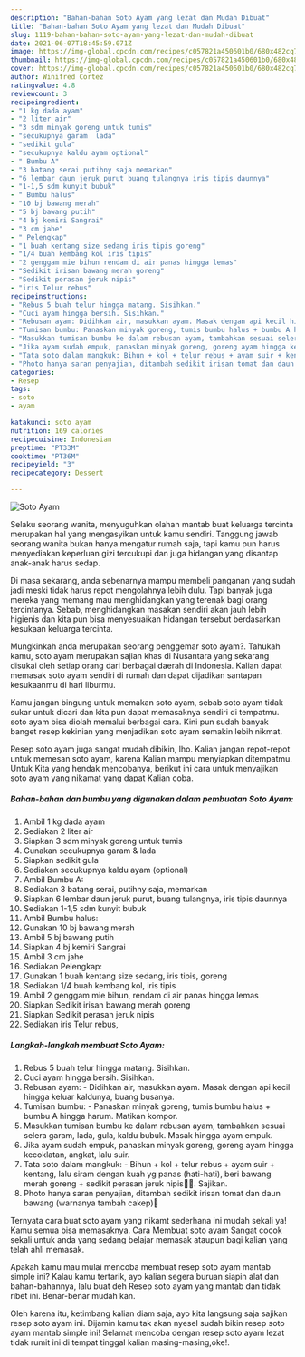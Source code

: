 ```yaml
---
description: "Bahan-bahan Soto Ayam yang lezat dan Mudah Dibuat"
title: "Bahan-bahan Soto Ayam yang lezat dan Mudah Dibuat"
slug: 1119-bahan-bahan-soto-ayam-yang-lezat-dan-mudah-dibuat
date: 2021-06-07T18:45:59.071Z
image: https://img-global.cpcdn.com/recipes/c057821a450601b0/680x482cq70/soto-ayam-foto-resep-utama.jpg
thumbnail: https://img-global.cpcdn.com/recipes/c057821a450601b0/680x482cq70/soto-ayam-foto-resep-utama.jpg
cover: https://img-global.cpcdn.com/recipes/c057821a450601b0/680x482cq70/soto-ayam-foto-resep-utama.jpg
author: Winifred Cortez
ratingvalue: 4.8
reviewcount: 3
recipeingredient:
- "1 kg dada ayam"
- "2 liter air"
- "3 sdm minyak goreng untuk tumis"
- "secukupnya garam  lada"
- "sedikit gula"
- "secukupnya kaldu ayam optional"
- " Bumbu A"
- "3 batang serai putihny saja memarkan"
- "6 lembar daun jeruk purut buang tulangnya iris tipis daunnya"
- "1-1,5 sdm kunyit bubuk"
- " Bumbu halus"
- "10 bj bawang merah"
- "5 bj bawang putih"
- "4 bj kemiri Sangrai"
- "3 cm jahe"
- " Pelengkap"
- "1 buah kentang size sedang iris tipis goreng"
- "1/4 buah kembang kol iris tipis"
- "2 genggam mie bihun rendam di air panas hingga lemas"
- "Sedikit irisan bawang merah goreng"
- "Sedikit perasan jeruk nipis"
- "iris Telur rebus"
recipeinstructions:
- "Rebus 5 buah telur hingga matang. Sisihkan."
- "Cuci ayam hingga bersih. Sisihkan."
- "Rebusan ayam: Didihkan air, masukkan ayam. Masak dengan api kecil hingga keluar kaldunya, buang busanya."
- "Tumisan bumbu: Panaskan minyak goreng, tumis bumbu halus + bumbu A hingga harum. Matikan kompor."
- "Masukkan tumisan bumbu ke dalam rebusan ayam, tambahkan sesuai selera garam, lada, gula, kaldu bubuk. Masak hingga ayam empuk."
- "Jika ayam sudah empuk, panaskan minyak goreng, goreng ayam hingga kecoklatan, angkat, lalu suir."
- "Tata soto dalam mangkuk: Bihun + kol + telur rebus + ayam suir + kentang, lalu siram dengan kuah yg panas (hati-hati), beri bawang merah goreng + sedikit perasan jeruk nipis🤤🤤. Sajikan."
- "Photo hanya saran penyajian, ditambah sedikit irisan tomat dan daun bawang (warnanya tambah cakep)🤩"
categories:
- Resep
tags:
- soto
- ayam

katakunci: soto ayam 
nutrition: 169 calories
recipecuisine: Indonesian
preptime: "PT33M"
cooktime: "PT36M"
recipeyield: "3"
recipecategory: Dessert

---
```



![Soto Ayam](https://img-global.cpcdn.com/recipes/c057821a450601b0/680x482cq70/soto-ayam-foto-resep-utama.jpg)

Selaku seorang wanita, menyuguhkan olahan mantab buat keluarga tercinta merupakan hal yang mengasyikan untuk kamu sendiri. Tanggung jawab seorang  wanita bukan hanya mengatur rumah saja, tapi kamu pun harus menyediakan keperluan gizi tercukupi dan juga hidangan yang disantap anak-anak harus sedap.

Di masa  sekarang, anda sebenarnya mampu membeli panganan yang sudah jadi meski tidak harus repot mengolahnya lebih dulu. Tapi banyak juga mereka yang memang mau menghidangkan yang terenak bagi orang tercintanya. Sebab, menghidangkan masakan sendiri akan jauh lebih higienis dan kita pun bisa menyesuaikan hidangan tersebut berdasarkan kesukaan keluarga tercinta. 



Mungkinkah anda merupakan seorang penggemar soto ayam?. Tahukah kamu, soto ayam merupakan sajian khas di Nusantara yang sekarang disukai oleh setiap orang dari berbagai daerah di Indonesia. Kalian dapat memasak soto ayam sendiri di rumah dan dapat dijadikan santapan kesukaanmu di hari liburmu.

Kamu jangan bingung untuk memakan soto ayam, sebab soto ayam tidak sukar untuk dicari dan kita pun dapat memasaknya sendiri di tempatmu. soto ayam bisa diolah memalui berbagai cara. Kini pun sudah banyak banget resep kekinian yang menjadikan soto ayam semakin lebih nikmat.

Resep soto ayam juga sangat mudah dibikin, lho. Kalian jangan repot-repot untuk memesan soto ayam, karena Kalian mampu menyiapkan ditempatmu. Untuk Kita yang hendak mencobanya, berikut ini cara untuk menyajikan soto ayam yang nikamat yang dapat Kalian coba.

<!--inarticleads1-->

##### Bahan-bahan dan bumbu yang digunakan dalam pembuatan Soto Ayam:

1. Ambil 1 kg dada ayam
1. Sediakan 2 liter air
1. Siapkan 3 sdm minyak goreng untuk tumis
1. Gunakan secukupnya garam &amp; lada
1. Siapkan sedikit gula
1. Sediakan secukupnya kaldu ayam (optional)
1. Ambil  Bumbu A:
1. Sediakan 3 batang serai, putihny saja, memarkan
1. Siapkan 6 lembar daun jeruk purut, buang tulangnya, iris tipis daunnya
1. Sediakan 1-1,5 sdm kunyit bubuk
1. Ambil  Bumbu halus:
1. Gunakan 10 bj bawang merah
1. Ambil 5 bj bawang putih
1. Siapkan 4 bj kemiri Sangrai
1. Ambil 3 cm jahe
1. Sediakan  Pelengkap:
1. Gunakan 1 buah kentang size sedang, iris tipis, goreng
1. Sediakan 1/4 buah kembang kol, iris tipis
1. Ambil 2 genggam mie bihun, rendam di air panas hingga lemas
1. Siapkan Sedikit irisan bawang merah goreng
1. Siapkan Sedikit perasan jeruk nipis
1. Sediakan iris Telur rebus,




<!--inarticleads2-->

##### Langkah-langkah membuat Soto Ayam:

1. Rebus 5 buah telur hingga matang. Sisihkan.
1. Cuci ayam hingga bersih. Sisihkan.
1. Rebusan ayam: - Didihkan air, masukkan ayam. Masak dengan api kecil hingga keluar kaldunya, buang busanya.
1. Tumisan bumbu: - Panaskan minyak goreng, tumis bumbu halus + bumbu A hingga harum. Matikan kompor.
1. Masukkan tumisan bumbu ke dalam rebusan ayam, tambahkan sesuai selera garam, lada, gula, kaldu bubuk. Masak hingga ayam empuk.
1. Jika ayam sudah empuk, panaskan minyak goreng, goreng ayam hingga kecoklatan, angkat, lalu suir.
1. Tata soto dalam mangkuk: - Bihun + kol + telur rebus + ayam suir + kentang, lalu siram dengan kuah yg panas (hati-hati), beri bawang merah goreng + sedikit perasan jeruk nipis🤤🤤. Sajikan.
1. Photo hanya saran penyajian, ditambah sedikit irisan tomat dan daun bawang (warnanya tambah cakep)🤩




Ternyata cara buat soto ayam yang nikamt sederhana ini mudah sekali ya! Kamu semua bisa memasaknya. Cara Membuat soto ayam Sangat cocok sekali untuk anda yang sedang belajar memasak ataupun bagi kalian yang telah ahli memasak.

Apakah kamu mau mulai mencoba membuat resep soto ayam mantab simple ini? Kalau kamu tertarik, ayo kalian segera buruan siapin alat dan bahan-bahannya, lalu buat deh Resep soto ayam yang mantab dan tidak ribet ini. Benar-benar mudah kan. 

Oleh karena itu, ketimbang kalian diam saja, ayo kita langsung saja sajikan resep soto ayam ini. Dijamin kamu tak akan nyesel sudah bikin resep soto ayam mantab simple ini! Selamat mencoba dengan resep soto ayam lezat tidak rumit ini di tempat tinggal kalian masing-masing,oke!.

